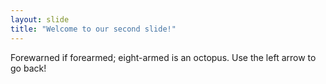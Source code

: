 ```yaml
---
layout: slide
title: "Welcome to our second slide!"
---
```

Forewarned if forearmed; eight-armed is an octopus.
Use the left arrow to go back!
